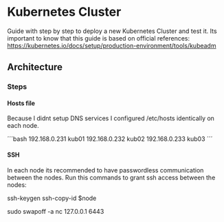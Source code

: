 # Kubernetes Cluster
Guide with step by step to deploy a new Kubernetes Cluster and test it.
Its important to know that this guide is based on official references: 
https://kubernetes.io/docs/setup/production-environment/tools/kubeadm

## Architecture

### Steps

#### Hosts file
Because I didnt setup DNS services I configured /etc/hosts identically on each node.

´´´bash
192.168.0.231   kub01
192.168.0.232   kub02
192.168.0.233   kub03
´´´

#### SSH
In each node its recommended to have passwordless communication between the nodes.
Run this commands to grant ssh access between the nodes:

ssh-keygen
ssh-copy-id $node




sudo swapoff -a
nc 127.0.0.1 6443


